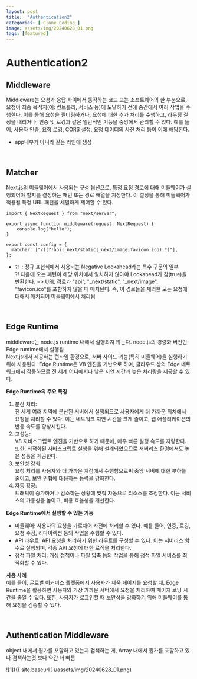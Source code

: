 ```yaml
---  
layout: post  
title:  "Authentication2"  
categories: [ Clone Coding ]  
image: assets/img/20240628_01.png  
tags: [featured]  
---  
```

  
# Authentication2  
  
## Middleware  
Middleware는 요청과 응답 사이에서 동작하는 코드 또는 소프트웨어의 한 부분으로, 요청이 최종 목적지(예: 컨트롤러, 서비스 등)에 도달하기 전에 중간에서 여러 작업을 수행한다. 이를 통해 요청을 필터링하거나, 요청에 대한 추가 처리를 수행하고, 라우팅 결정을 내리거나, 인증 및 로깅과 같은 일반적인 기능을 중앙에서 관리할 수 있다. 예를 들어, 사용자 인증, 요청 로깅, CORS 설정, 요청 데이터의 사전 처리 등이 이에 해당한다.  
  
- app내부가 아니라 같은 라인에 생성  

<br>
  
## Matcher  
Next.js의 미들웨어에서 사용되는 구성 옵션으로, 특정 요청 경로에 대해 미들웨어가 실행되어야 할지를 결정하는 패턴 또는 경로 배열을 지정한다. 이 설정을 통해 미들웨어가 적용될 특정 URL 패턴을 세밀하게 제어할 수 있다.  
  
```  
import { NextRequest } from "next/server";  
  
export async function middleware(request: NextRequest) {  
    console.log("hello");  
}  
  
export const config = {  
  matcher: ["/((?!api|_next/static|_next/image|favicon.ico).*)"],  
};  
```  
  
- `?!` : 정규 표현식에서 사용되는 Negative Lookahead라는 특수 구문의 일부  
?! 다음에 오는 패턴이 해당 위치에서 일치하지 않아야 Lookahead가 참(true)을 반환한다. => URL 경로가 "api", "_next/static", "_next/image", "favicon.ico"를 포함하지 않을 때 매치된다. 즉, 이 경로들을 제외한 모든 요청에 대해서 매치되어 미들웨어에서 처리됨

<br>
  
## Edge Runtime  
middleware는 node.js runtime 내에서 실행되지 않는다. node.js의 경량화 버전인 Edge runtime에서 실행됨    
Next.js에서 제공하는 런타임 환경으로, 서버 사이드 기능(특히 미들웨어)을 실행하기 위해 사용된다. Edge Runtime은 V8 엔진을 기반으로 하며, 클라우드 상의 Edge 네트워크에서 작동하므로 전 세계 어디에서나 낮은 지연 시간과 높은 처리량을 제공할 수 있다.  
  
**Edge Runtime의 주요 특징**  
1. 분산 처리:  
전 세계 여러 지역에 분산된 서버에서 실행되므로 사용자에게 더 가까운 위치에서 요청을 처리할 수 있다. 이는 네트워크 지연 시간을 크게 줄이고, 웹 애플리케이션의 반응 속도를 향상시킨다.  
2. 고성능:  
V8 자바스크립트 엔진을 기반으로 하기 때문에, 매우 빠른 실행 속도를 자랑한다. 또한, 최적화된 자바스크립트 실행을 위해 설계되었으므로 서버리스 환경에서도 높은 성능을 제공한다.  
3. 보안성 강화:  
요청 처리를 사용자와 더 가까운 지점에서 수행함으로써 중앙 서버에 대한 부하를 줄이고, 보안 위협에 대응하는 능력을 강화한다.  
4. 자동 확장:  
트래픽이 증가하거나 감소하는 상황에 맞춰 자동으로 리소스를 조정한다. 이는 서비스의 가용성을 높이고, 비용 효율성을 개선한다.  
  
**Edge Runtime에서 실행할 수 있는 기능**  
- 미들웨어: 사용자의 요청을 가로채어 사전에 처리할 수 있다. 예를 들어, 인증, 로깅, 요청 수정, 리다이렉션 등의 작업을 수행할 수 있다.  
- API 라우트: API 요청을 처리하기 위한 라우트를 구성할 수 있다. 이는 서버리스 함수로 실행되며, 각종 API 요청에 대한 로직을 처리한다.  
- 정적 파일 처리: 캐싱 정책이나 파일 압축 등의 작업을 통해 정적 파일 서비스를 최적화할 수 있다.  
  
**사용 사례**  
예를 들어, 글로벌 이커머스 플랫폼에서 사용자가 제품 페이지를 요청할 때, Edge Runtime을 활용하면 사용자와 가장 가까운 서버에서 요청을 처리하여 페이지 로딩 시간을 줄일 수 있다. 또한, 사용자가 로그인할 때 보안성을 강화하기 위해 미들웨어를 통해 요청을 검증할 수 있다.  

<br>
  
## Authentication Middleware  
object 내에서 뭔가를 포함하고 있는지 검색하는 게, Array 내에서 뭔가를 포함하고 있나 검색하는것 보다 약간 더 빠름  
  
![1]({{ site.baseurl }}/assets/img/20240628_01.png)  

   
  
 

  